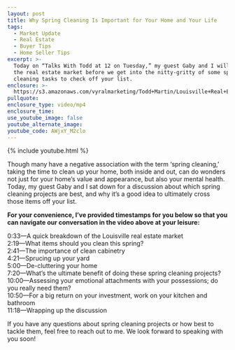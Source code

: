 ```yaml
---
layout: post
title: Why Spring Cleaning Is Important for Your Home and Your Life
tags:
  - Market Update
  - Real Estate
  - Buyer Tips
  - Home Seller Tips
excerpt: >-
  Today on “Talks With Todd at 12 on Tuesday,” my guest Gaby and I will discuss
  the real estate market before we get into the nitty-gritty of some spring
  cleaning tasks to check off your list.
enclosure: >-
  https://s3.amazonaws.com/vyralmarketing/Todd+Martin/Louisville+Real+Estate+_+Why+Spring+Cleaning+Is+Important+for+Your+Home+and+Your+Life.mp4
pullquote:
enclosure_type: video/mp4
enclosure_time:
use_youtube_image: false
youtube_alternate_image:
youtube_code: AWjxY_M2clo
---
```


{% include youtube.html %}

Though many have a negative association with the term ‘spring cleaning,’ taking the time to clean up your home, both inside and out, can do wonders not just for your home’s value and appearance, but also your mental health. Today, my guest Gaby and I sat down for a discussion about which spring cleaning projects are best, and why it’s a good idea to ultimately cross those items off your list.

**For your convenience, I’ve provided timestamps for you below so that you can navigate our conversation in the video above at your leisure:**

0:33—A quick breakdown of the Louisville real estate market<br>2:19—What items should you clean this spring?<br>2:41—The importance of clean cabinetry<br>4:21—Sprucing up your yard<br>5:00—De-cluttering your home<br>7:20—What’s the ultimate benefit of doing these spring cleaning projects?<br>10:00—Assessing your emotional attachments with your possessions; do you really need them?<br>10:50—For a big return on your investment, work on your kitchen and bathroom<br>11:18—Wrapping up the discussion

If you have any questions about spring cleaning projects or how best to tackle them, feel free to reach out to me. We look forward to speaking with you soon\!<br>&nbsp;